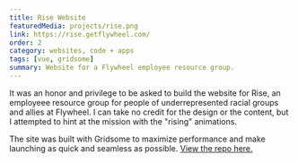 ```yaml
---
title: Rise Website
featuredMedia: projects/rise.png
link: https://rise.getflywheel.com/
order: 2
category: websites, code + apps
tags: [vue, gridsome]
summary: Website for a Flywheel employee resource group.
---
```


It was an honor and privilege to be asked to build the website for Rise, an employeee resource group for people of underrepresented racial groups and allies at Flywheel. I can take no credit for the design or the content, but I attempted to hint at the mission with the "rising" animations.

The site was built with Gridsome to maximize performance and make launching as quick and seamless as possible. [View the repo here.](https://github.com/josh-collinsworth/rise)
